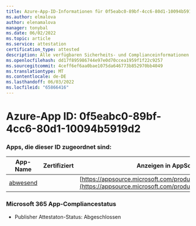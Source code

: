```yaml
---
title: Azure-App-ID-Informationen für 0f5eabc0-89bf-4cc6-80d1-10094b5919d2
ms.author: elmalova
author: elenamalova
manager: tonybal
ms.date: 06/02/2022
ms.topic: article
ms.service: attestation
certification_type: attested
description: Alle verfügbaren Sicherheits- und Complianceinformationen für 0f5eabc0-89bf-4cc6-80d1-10094b5919d2.
ms.openlocfilehash: dd17f895986744e97e0d70ccea1959f1f22c9257
ms.sourcegitcommit: 4ceff6ef6aa0bae1075da646773b852970bb4049
ms.translationtype: MT
ms.contentlocale: de-DE
ms.lasthandoff: 06/03/2022
ms.locfileid: "65866416"
---
```

# <a name="azure-app-id-0f5eabc0-89bf-4cc6-80d1-10094b5919d2"></a>Azure-App ID: 0f5eabc0-89bf-4cc6-80d1-10094b5919d2


### <a name="apps-associated-with-this-id"></a>Apps, die dieser ID zugeordnet sind:
| **App-Name** | **Zertifiziert** | **Anzeigen in AppSource** |
|--------------|---------------|-----------------------|
| [abwesend](../forward/WA200003833.md) |  | [https://appsource.microsoft.com/product/office/WA200003833](https://appsource.microsoft.com/product/office/WA200003833) |

### <a name="microsoft-365-app-compliance-status"></a>Microsoft 365 App-Compliancestatus
- Publisher Attestaton-Status: Abgeschlossen
